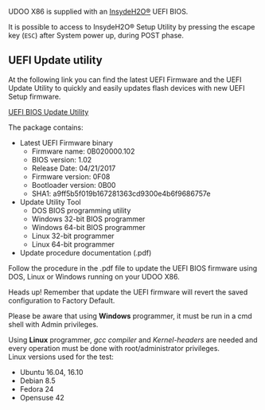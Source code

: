 UDOO X86 is supplied with an [InsydeH2O®](https://www.insyde.com/products) UEFI BIOS.

It is possible to access to InsydeH2O® Setup Utility by pressing the escape key (`ESC`) after System power up, during POST phase.

## UEFI Update utility

At the following link you can find the latest UEFI Firmware and the UEFI Update Utility to quickly and easily updates flash devices with new UEFI Setup firmware.

[UEFI BIOS Update Utility](http://download.udoo.org/files/UDOO_X86/UEFI_update/UDOOX86_B02-UEFI_Update_rel102.zip)

The package contains:
* Latest UEFI Firmware binary
  * Firmware name:       0B020000.102
  * BIOS version:        1.02
  * Release Date:        04/21/2017
  * Firmware version:    0F08
  * Bootloader version:  0B00
  * SHA1: a9ff5b5f019b167281363cd9300e4b6f9686757e
* Update Utility Tool
  * DOS BIOS programming utility
  * Windows 32-bit BIOS programmer
  * Windows 64-bit BIOS programmer
  * Linux 32-bit programmer
  * Linux 64-bit programmer
* Update procedure documentation (.pdf)

Follow the procedure in the .pdf file to update the UEFI BIOS firmware using DOS, Linux or Windows running on your UDOO X86.

<span class="label label-warning">Heads up!</span> Remember that update the UEFI firmware will revert the saved configuration to Factory Default.

Please be aware that using **Windows** programmer, it must be run in a cmd shell with Admin privileges.

Using **Linux** programmer, *gcc compiler* and *Kernel-headers* are needed and every operation must be done with root/administrator privileges.  
Linux versions used for the test:
* Ubuntu 16.04, 16.10
* Debian 8.5
* Fedora 24
* Opensuse 42
